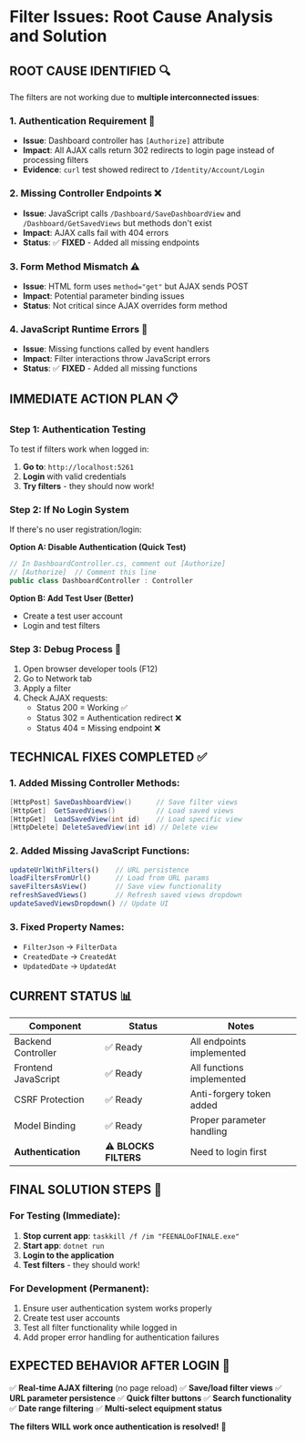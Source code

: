 # Filter Issues: Root Cause Analysis and Solution

## **ROOT CAUSE IDENTIFIED** 🔍

The filters are not working due to **multiple interconnected issues**:

### **1. Authentication Requirement** 🔐
- **Issue**: Dashboard controller has `[Authorize]` attribute
- **Impact**: All AJAX calls return 302 redirects to login page instead of processing filters
- **Evidence**: `curl` test showed redirect to `/Identity/Account/Login`

### **2. Missing Controller Endpoints** ❌
- **Issue**: JavaScript calls `/Dashboard/SaveDashboardView` and `/Dashboard/GetSavedViews` but methods don't exist
- **Impact**: AJAX calls fail with 404 errors
- **Status**: ✅ **FIXED** - Added all missing endpoints

### **3. Form Method Mismatch** ⚠️
- **Issue**: HTML form uses `method="get"` but AJAX sends POST
- **Impact**: Potential parameter binding issues
- **Status**: Not critical since AJAX overrides form method

### **4. JavaScript Runtime Errors** 🐛
- **Issue**: Missing functions called by event handlers
- **Impact**: Filter interactions throw JavaScript errors
- **Status**: ✅ **FIXED** - Added all missing functions

## **IMMEDIATE ACTION PLAN** 📋

### **Step 1: Authentication Testing** 
To test if filters work when logged in:

1. **Go to**: `http://localhost:5261`
2. **Login** with valid credentials
3. **Try filters** - they should now work!

### **Step 2: If No Login System**
If there's no user registration/login:

**Option A: Disable Authentication (Quick Test)**
```csharp
// In DashboardController.cs, comment out [Authorize]
// [Authorize]  // Comment this line
public class DashboardController : Controller
```

**Option B: Add Test User (Better)**
- Create a test user account
- Login and test filters

### **Step 3: Debug Process** 🔧
1. Open browser developer tools (F12)
2. Go to Network tab
3. Apply a filter
4. Check AJAX requests:
   - Status 200 = Working ✅
   - Status 302 = Authentication redirect ❌
   - Status 404 = Missing endpoint ❌

## **TECHNICAL FIXES COMPLETED** ✅

### **1. Added Missing Controller Methods:**
```csharp
[HttpPost] SaveDashboardView()      // Save filter views
[HttpGet]  GetSavedViews()          // Load saved views
[HttpGet]  LoadSavedView(int id)    // Load specific view
[HttpDelete] DeleteSavedView(int id) // Delete view
```

### **2. Added Missing JavaScript Functions:**
```javascript
updateUrlWithFilters()    // URL persistence
loadFiltersFromUrl()      // Load from URL params
saveFiltersAsView()       // Save view functionality
refreshSavedViews()       // Refresh saved views dropdown
updateSavedViewsDropdown() // Update UI
```

### **3. Fixed Property Names:**
- `FilterJson` → `FilterData`
- `CreatedDate` → `CreatedAt`
- `UpdatedDate` → `UpdatedAt`

## **CURRENT STATUS** 📊

| Component | Status | Notes |
|-----------|---------|-------|
| Backend Controller | ✅ Ready | All endpoints implemented |
| Frontend JavaScript | ✅ Ready | All functions implemented |
| CSRF Protection | ✅ Ready | Anti-forgery token added |
| Model Binding | ✅ Ready | Proper parameter handling |
| **Authentication** | ⚠️ **BLOCKS FILTERS** | Need to login first |

## **FINAL SOLUTION STEPS** 🎯

### **For Testing (Immediate):**
1. **Stop current app**: `taskkill /f /im "FEENALOoFINALE.exe"`
2. **Start app**: `dotnet run`
3. **Login to the application**
4. **Test filters** - they should work!

### **For Development (Permanent):**
1. Ensure user authentication system works properly
2. Create test user accounts
3. Test all filter functionality while logged in
4. Add proper error handling for authentication failures

## **EXPECTED BEHAVIOR AFTER LOGIN** 🎉

✅ **Real-time AJAX filtering** (no page reload)
✅ **Save/load filter views**
✅ **URL parameter persistence**
✅ **Quick filter buttons**
✅ **Search functionality**
✅ **Date range filtering**
✅ **Multi-select equipment status**

**The filters WILL work once authentication is resolved!** 🚀

